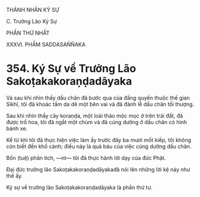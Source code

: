 THÁNH NHÂN KÝ SỰ

C. Trưởng Lão Ký Sự

PHẦN THỨ NHẤT

XXXVI. PHẨM SADDASAÑÑAKA

# 354. Ký Sự về Trưởng Lão Sakoṭakakoraṇḍadāyaka

Và sau khi nhìn thấy dấu chân đã bước qua của đấng quyến thuộc thế gian Sikhī, tôi đã khoác tấm da dê một bên vai và đã đảnh lễ dấu chân tối thượng.

Sau khi nhìn thấy cây koraṇḍa, một loài thảo mộc mọc ở trên trái đất, đã được trổ hoa, tôi đã ngắt một chùm và đã cúng dường ở dấu chân có hình bánh xe.

Kể từ khi tôi đã thực hiện việc làm ấy trước đây ba mươi mốt kiếp, tôi không còn biết đến khổ cảnh; điều này là quả báu của việc cúng dường dấu chân.

Bốn (tuệ) phân tích, ―nt― tôi đã thực hành lời dạy của đức Phật.

Đại đức trưởng lão Sakoṭakakoraṇḍadāyakađã nói lên những lời kệ này như thế ấy.

Ký sự về trưởng lão Sakoṭakakoraṇḍadāyaka là phần thứ tư.
